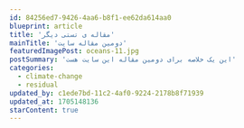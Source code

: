 ```yaml
---
id: 84256ed7-9426-4aa6-b8f1-ee62da614aa0
blueprint: article
title: 'مقاله ی تستی دیگر'
mainTitle: 'دومین مقاله سایت'
featuredImagePost: oceans-11.jpg
postSummary: 'این یک خلاصه برای دومین مقاله این سایت هست'
categories:
  - climate-change
  - residual
updated_by: c1ede7bd-11c2-4af0-9224-2178b8f71939
updated_at: 1705148136
starContent: true
---
```

